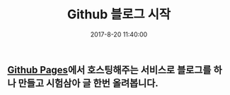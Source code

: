 ﻿---
title: Github 블로그 시작
date: 2017-8-20 11:40:00
categories:
- 잡것
tags:
---

[Github Pages](https://pages.github.com/ "Github Pages")에서 호스팅해주는 서비스로 블로그를 하나 만들고 시험삼아 글 한번 올려봅니다.
---

